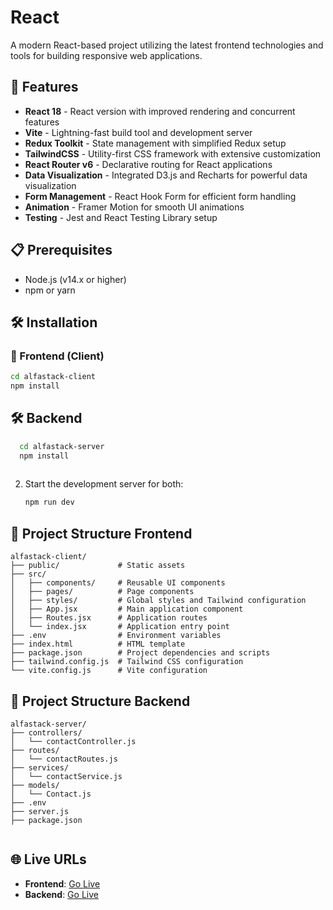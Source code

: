 # React

A modern React-based project utilizing the latest frontend technologies and tools for building responsive web applications.

## 🚀 Features

- **React 18** - React version with improved rendering and concurrent features
- **Vite** - Lightning-fast build tool and development server
- **Redux Toolkit** - State management with simplified Redux setup
- **TailwindCSS** - Utility-first CSS framework with extensive customization
- **React Router v6** - Declarative routing for React applications
- **Data Visualization** - Integrated D3.js and Recharts for powerful data visualization
- **Form Management** - React Hook Form for efficient form handling
- **Animation** - Framer Motion for smooth UI animations
- **Testing** - Jest and React Testing Library setup

## 📋 Prerequisites

- Node.js (v14.x or higher)
- npm or yarn

## 🛠️ Installation

### 🚀 Frontend (Client)


   ```bash
   cd alfastack-client
   npm install
  
   ```
   
## 🛠️ Backend

 ```bash
   cd alfastack-server
   npm install
   
   ```
   
2. Start the development server for both:
   ```bash
   npm run dev
   ```

## 📁 Project Structure Frontend

```
alfastack-client/
├── public/             # Static assets
├── src/
│   ├── components/     # Reusable UI components
│   ├── pages/          # Page components
│   ├── styles/         # Global styles and Tailwind configuration
│   ├── App.jsx         # Main application component
│   ├── Routes.jsx      # Application routes
│   └── index.jsx       # Application entry point
├── .env                # Environment variables
├── index.html          # HTML template
├── package.json        # Project dependencies and scripts
├── tailwind.config.js  # Tailwind CSS configuration
└── vite.config.js      # Vite configuration
```

## 📁 Project Structure Backend

```
alfastack-server/
├── controllers/        
│   └── contactController.js
├── routes/              
│   └── contactRoutes.js
├── services/            
│   └── contactService.js
├── models/              
│   └── Contact.js
├── .env                  
├── server.js            
├── package.json          
          

```

## 🌐 Live URLs

- **Frontend**: [Go Live](https://alfastack-client.vercel.app)
- **Backend**: [Go Live](https://alfastack-server.vercel.app)



